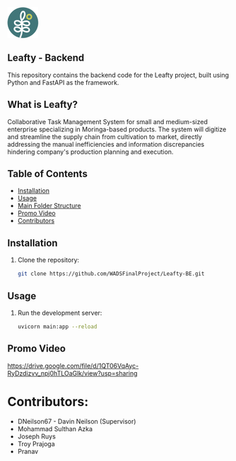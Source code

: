 <img src="LeaftyLogo.png" >

## Leafty - Backend
This repository contains the backend code for the Leafty project, built using Python and FastAPI as the framework.

## What is Leafty?
 Collaborative Task Management System for small and medium-sized enterprise specializing in Moringa-based products. The system will digitize and streamline the supply chain from cultivation to market, directly addressing the manual inefficiencies and information discrepancies hindering company's production planning and execution. 

## Table of Contents
- [Installation](#installation)
- [Usage](#usage)
- [Main Folder Structure](#main-folder-structure)
- [Promo Video](#promo-video)
- [Contributors](#contributors)

## Installation
1. Clone the repository:
   ```sh
   git clone https://github.com/WADSFinalProject/Leafty-BE.git

## Usage
1. Run the development server:
    ```sh
    uvicorn main:app --reload

## Promo Video

https://drive.google.com/file/d/1QT06VqAyc-RyDzdizvv_npj0hTLOaGlk/view?usp=sharing

# Contributors:
- DNeilson67 - Davin Neilson (Supervisor)
- Mohammad Sulthan Azka
- Joseph Ruys
- Troy Prajoga
- Pranav


